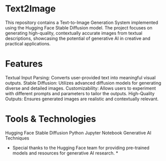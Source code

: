 # Text2Image
  This repository contains a Text-to-Image Generation System implemented using the Hugging Face Stable Diffusion model. The project focuses on generating high-quality, 
  contextually accurate images from textual descriptions, showcasing the potential of generative AI in creative and practical applications.

# Features
  Textual Input Parsing: Converts user-provided text into meaningful visual outputs.
  Stable Diffusion: Utilizes advanced diffusion models for generating diverse and detailed images.
  Customizability: Allows users to experiment with different prompts and parameters to tailor the outputs.
  High-Quality Outputs: Ensures generated images are realistic and contextually relevant.
  
# Tools & Technologies
  Hugging Face Stable Diffusion
  Python
  Jupyter Notebook
  Generative AI Techniques

* Special thanks to the Hugging Face team for providing pre-trained models and resources for generative AI research. *   
